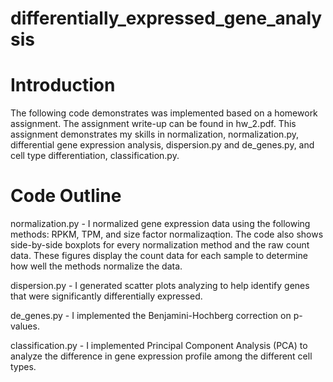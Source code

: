 # differentially_expressed_gene_analysis

# Introduction

The following code demonstrates was implemented based on a homework assignment. The assignment write-up can be found in hw_2.pdf. This assignment demonstrates my skills in normalization, normalization.py, differential gene expression analysis, dispersion.py and de_genes.py, and cell type differentiation, classification.py.

# Code Outline

normalization.py - I normalized gene expression data using the following methods: RPKM, TPM, and size factor normalizaqtion. The code also shows side-by-side boxplots for every normalization method and the raw count data. These figures display the count data for each sample to determine how well the methods normalize the data.

dispersion.py - I generated scatter plots analyzing to help identify genes that were significantly differentially expressed.

de_genes.py - I implemented the Benjamini-Hochberg correction on p-values.

classification.py - I implemented Principal Component Analysis (PCA) to analyze the difference in gene expression profile among the different cell types.
